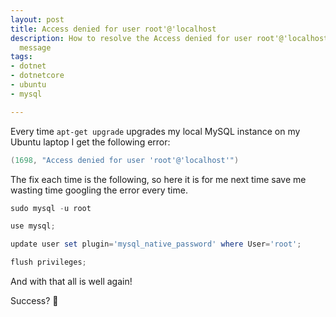 ```yaml
---
layout: post
title: Access denied for user root'@'localhost
description: How to resolve the Access denied for user root'@'localhost MySQL error
  message
tags:
- dotnet
- dotnetcore
- ubuntu
- mysql

---
```

Every time `apt-get upgrade` upgrades my local MySQL instance on my Ubuntu laptop I get the following error:

```powershell   
(1698, "Access denied for user 'root'@'localhost'")
```

The fix each time is the following, so here it is for me next time save me wasting time googling the error every time.

```powershell
sudo mysql -u root

use mysql;

update user set plugin='mysql_native_password' where User='root';

flush privileges;
```

And with that all is well again!

Success? 🎉